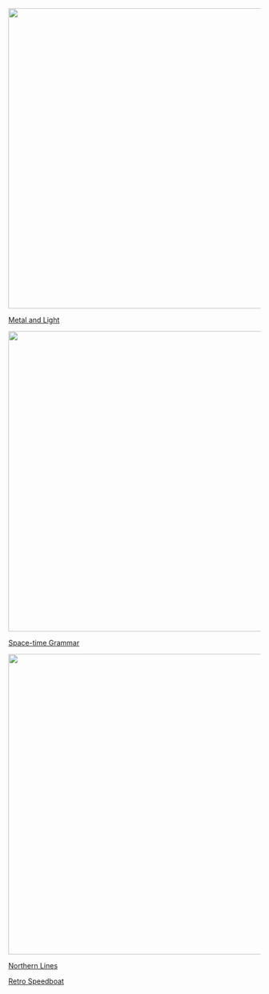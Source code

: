 <img src="https://user-images.githubusercontent.com/29188589/125689751-828a3be9-2cbd-4f6e-a568-9827662e4557.PNG" width="600">


<a href="https://stevenwmarks.github.io/metalLight/">Metal and Light</a>


<img src="https://user-images.githubusercontent.com/29188589/126886199-e40faa9e-212b-44c2-bbca-5dfcdb2d3d9f.PNG" width="600">

<a href="https://stevenwmarks.github.io/spacetimeGrammar/">Space-time Grammar</a>

<img src="https://user-images.githubusercontent.com/29188589/127587461-b1b406a0-122b-44b4-a0c5-eab75b0626b6.PNG" width="600">

<a href="https://stevenwmarks.github.io/northernLines/">Northern Lines</a>

<a href="https://stevenwmarks.github.io/retroSpeedboat01/">Retro Speedboat</a>


<!-- 
For more details see [GitHub Flavored Markdown](https://guides.github.com/features/mastering-markdown/).

### Jekyll Themes

Your Pages site will use the layout and styles from the Jekyll theme you have selected in your [repository settings](https://github.com/stevenwmarks/stevenwmarks/settings/pages). The name of this theme is saved in the Jekyll `_config.yml` configuration file.

### Support or Contact

Having trouble with Pages? Check out our [documentation](https://docs.github.com/categories/github-pages-basics/) or [contact support](https://support.github.com/contact) and we’ll help you sort it out.  -->
